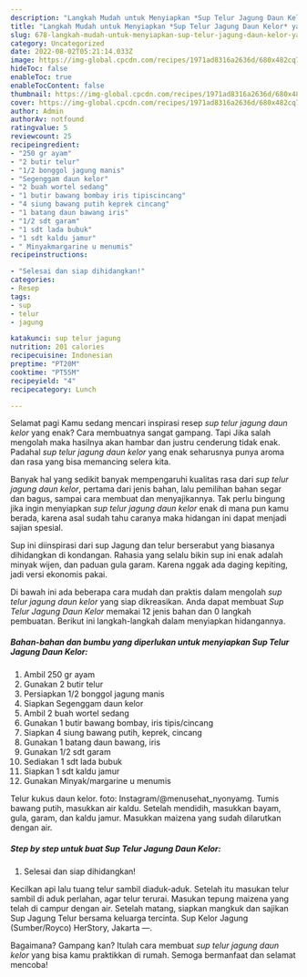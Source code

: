```yaml
---
description: "Langkah Mudah untuk Menyiapkan *Sup Telur Jagung Daun Kelor* yang Enak Banget"
title: "Langkah Mudah untuk Menyiapkan *Sup Telur Jagung Daun Kelor* yang Enak Banget"
slug: 678-langkah-mudah-untuk-menyiapkan-sup-telur-jagung-daun-kelor-yang-enak-banget
category: Uncategorized
date: 2022-08-02T05:21:14.033Z
image: https://img-global.cpcdn.com/recipes/1971ad8316a2636d/680x482cq70/sup-telur-jagung-daun-kelor-foto-resep-utama.jpg
hideToc: false
enableToc: true
enableTocContent: false
thumbnail: https://img-global.cpcdn.com/recipes/1971ad8316a2636d/680x482cq70/sup-telur-jagung-daun-kelor-foto-resep-utama.jpg
cover: https://img-global.cpcdn.com/recipes/1971ad8316a2636d/680x482cq70/sup-telur-jagung-daun-kelor-foto-resep-utama.jpg
author: Admin
authorAv: notfound
ratingvalue: 5
reviewcount: 25
recipeingredient:
- "250 gr ayam"
- "2 butir telur"
- "1/2 bonggol jagung manis"
- "Segenggam daun kelor"
- "2 buah wortel sedang"
- "1 butir bawang bombay iris tipiscincang"
- "4 siung bawang putih keprek cincang"
- "1 batang daun bawang iris"
- "1/2 sdt garam"
- "1 sdt lada bubuk"
- "1 sdt kaldu jamur"
- " Minyakmargarine u menumis"
recipeinstructions:

- "Selesai dan siap dihidangkan!"
categories:
- Resep
tags:
- sup
- telur
- jagung

katakunci: sup telur jagung 
nutrition: 201 calories
recipecuisine: Indonesian
preptime: "PT20M"
cooktime: "PT55M"
recipeyield: "4"
recipecategory: Lunch

---
```



Selamat pagi Kamu sedang mencari inspirasi resep *sup telur jagung daun kelor* yang enak? Cara membuatnya sangat gampang. Tapi Jika salah mengolah maka hasilnya akan hambar dan justru cenderung tidak enak. Padahal *sup telur jagung daun kelor* yang enak seharusnya punya aroma dan rasa yang bisa memancing selera kita.


Banyak hal yang sedikit banyak mempengaruhi kualitas rasa dari *sup telur jagung daun kelor*, pertama dari jenis bahan, lalu pemilihan bahan segar dan bagus, sampai cara membuat dan menyajikannya. Tak perlu bingung jika ingin menyiapkan *sup telur jagung daun kelor* enak di mana pun kamu berada, karena asal sudah tahu caranya maka hidangan ini dapat menjadi sajian spesial.

Sup ini diinspirasi dari sup Jagung dan telur berserabut yang biasanya dihidangkan di kondangan. Rahasia yang selalu bikin sup ini enak adalah minyak wijen, dan paduan gula garam. Karena nggak ada daging kepiting, jadi versi ekonomis pakai.


Di bawah ini ada beberapa cara mudah dan praktis dalam mengolah *sup telur jagung daun kelor* yang siap dikreasikan. Anda dapat membuat *Sup Telur Jagung Daun Kelor* memakai 12 jenis bahan dan 0 langkah pembuatan. Berikut ini langkah-langkah dalam menyiapkan hidangannya.

<!--inarticleads1-->

##### Bahan-bahan dan bumbu yang diperlukan untuk menyiapkan *Sup Telur Jagung Daun Kelor*:

1. Ambil 250 gr ayam
1. Gunakan 2 butir telur
1. Persiapkan 1/2 bonggol jagung manis
1. Siapkan Segenggam daun kelor
1. Ambil 2 buah wortel sedang
1. Gunakan 1 butir bawang bombay, iris tipis/cincang
1. Siapkan 4 siung bawang putih, keprek, cincang
1. Gunakan 1 batang daun bawang, iris
1. Gunakan 1/2 sdt garam
1. Sediakan 1 sdt lada bubuk
1. Siapkan 1 sdt kaldu jamur
1. Gunakan  Minyak/margarine u menumis


Telur kukus daun kelor. foto: Instagram/@menusehat_nyonyamg. Tumis bawang putih, masukkan air kaldu. Setelah mendidih, masukkan bayam, gula, garam, dan kaldu jamur. Masukkan maizena yang sudah dilarutkan dengan air. 

<!--inarticleads2-->

##### Step by step untuk buat *Sup Telur Jagung Daun Kelor*:


1. Selesai dan siap dihidangkan!

Kecilkan api lalu tuang telur sambil diaduk-aduk. Setelah itu masukan telur sambil di aduk perlahan, agar telur terurai. Masukan tepung maizena yang telah di campur dengan air. Setelah matang, siapkan mangkuk dan sajikan Sup Jagung Telur bersama keluarga tercinta. Sup Kelor Jagung (Sumber/Royco) HerStory, Jakarta —. 

Bagaimana? Gampang kan? Itulah cara membuat *sup telur jagung daun kelor* yang bisa kamu praktikkan di rumah. Semoga bermanfaat dan selamat mencoba!
